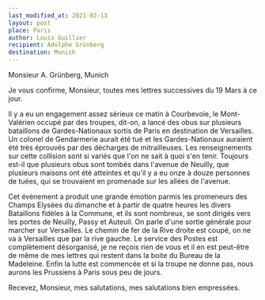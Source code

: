 ```yaml
---
last_modified_at: 2021-02-13
layout: post
place: Paris
author: Louis Guillier
recipient: Adolphe Grünberg
destination: Munich
---
```


Monsieur A. Grünberg, Munich

Je vous confirme, Monsieur, toutes mes lettres successives du 19 Mars à ce
jour.

Il y a eu un engagement assez sérieux ce matin à Courbevoie, le Mont-Valérien
occupé par des troupes, dit-on, a lancé des obus sur plusieurs bataillons de
Gardes-Nationaux sortis de Paris en destination de Versailles.
Un colonel de Gendarmerie aurait été tué et les Gardes-Nationaux auraient été
très éprouvés par des décharges de mitrailleuses.
Les renseignements sur cette collision sont si variés que l'on ne sait à quoi
s'en tenir.
Toujours est-il que plusieurs obus sont tombés dans l'avenue de Neuilly, que
plusieurs maisons ont été atteintes et qu'il y a eu onze à douze personnes de
tuées, qui se trouvaient en promenade sur les allées de l'avenue.

Cet événement a produit une grande émotion parmis les promeneurs des Champs
Elysées du dimanche et à partir de quatre heures les divers Bataillons fidèles
à la Commune, et ils sont nombreux, se sont dirigés vers les portes de Neuilly,
Passy et Auteuil.
On parle d'une sortie générale pour marcher sur Versailles.
Le chemin de fer de la Rive droite est coupé, on ne va à Versailles que par la
rive gauche.
Le service des Postes est complètement désorganisé, je ne reçois rien de vous
et il en est peut-être de même de mes lettres qui restent dans la boite du
Bureau de la Madeleine.
Enfin la lutte est commencée et si la troupe ne donne pas, nous aurons les
Prussiens à Paris sous peu de jours.

Recevez, Monsieur, mes salutations, mes salutations bien empressées.
